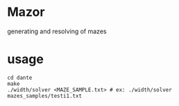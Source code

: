 # Mazor
generating and resolving of mazes

# usage

```shell
cd dante
make
./width/solver <MAZE_SAMPLE.txt> # ex: ./width/solver mazes_samples/testi1.txt
```